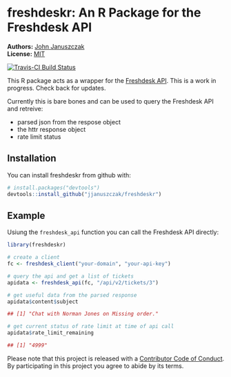 
<!-- README.md is generated from README.Rmd. Please edit that file -->
freshdeskr: An R Package for the Freshdesk API
==============================================

**Authors:** [John Januszczak](https://github.com/jjanuszczak)<br/> **License:** [MIT](https://opensource.org/licenses/MIT)

[![Travis-CI Build Status](https://travis-ci.org/jjanuszczak/freshdeskr.svg?branch=master)](https://travis-ci.org/jjanuszczak/freshdeskr)

This R package acts as a wrapper for the [Freshdesk API](https://developers.freshdesk.com/api/). This is a work in progress. Check back for updates.

Currently this is bare bones and can be used to query the Freshdesk API and retreive:

-   parsed json from the respose object
-   the httr response object
-   rate limit status

Installation
------------

You can install freshdeskr from github with:

``` r
# install.packages("devtools")
devtools::install_github("jjanuszczak/freshdeskr")
```

Example
-------

Usiung the `freshdesk_api` function you can call the Freshdesk API directly:

``` r
library(freshdeskr)

# create a client
fc <- freshdesk_client("your-domain", "your-api-key")

# query the api and get a list of tickets
apidata <- freshdesk_api(fc, "/api/v2/tickets/3")

# get useful data from the parsed response
apidata$content$subject

## [1] "Chat with Norman Jones on Missing order."

# get current status of rate limit at time of api call
apidata$rate_limit_remaining

## [1] "4999"
```

Please note that this project is released with a [Contributor Code of Conduct](CONDUCT.md). By participating in this project you agree to abide by its terms.
